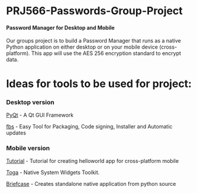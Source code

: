 # PRJ566-Passwords-Group-Project

#### Password Manager for Desktop and Mobile

Our groups project is to build a Password Manager that runs as a native Python application on either desktop or on your mobile device (cross-platform). 
This app will use the AES 256 encryption standard to encrypt data.

# Ideas for tools to be used for project:

### Desktop version

[PyQt](https://build-system.fman.io/pyqt5-tutorial) - A Qt GUI Framework

[fbs](https://build-system.fman.io/) - Easy Tool for Packaging, Code signing, Installer and Automatic updates

### Mobile version

[Tutorial](https://briefcase.readthedocs.io/en/latest/tutorial/tutorial-0.html) - Tutorial for creating helloworld app for cross-platform mobile

[Toga](https://pybee.org/project/projects/libraries/toga/)  - Native System Widgets Toolkit.

[Briefcase](https://github.com/pybee/briefcase) - Creates standalone native application from python source
